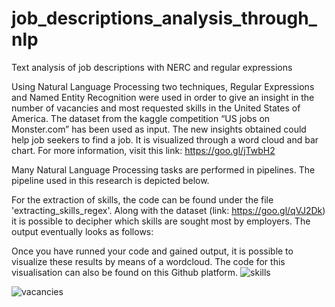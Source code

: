 # job_descriptions_analysis_through_nlp
Text analysis of job descriptions with NERC and regular expressions

Using Natural Language Processing two techniques, Regular Expressions and Named Entity Recognition were used in order to give an insight in the number of vacancies and most requested skills in the United States of America. The dataset from the kaggle competition “US jobs on Monster.com” has been used as input. The new insights obtained could help job seekers to find a job. It is visualized through a word cloud and bar chart. For more information, visit this link: https://goo.gl/jTwbH2 

Many Natural Language Processing tasks are performed in pipelines. The pipeline used in this research is depicted below.


For the extraction of skills, the code can be found under the file 'extracting_skills_regex'. Along with the dataset (link: https://goo.gl/qVJ2Dk) it is possible to decipher which skills are sought most by employers. The output eventually looks as follows:



Once you have runned your code and gained output, it is possible to visualize these results by means of a wordcloud. The code for this visualisation can also be found on this Github platform.
![skills](https://user-images.githubusercontent.com/38191121/38473067-b1ebd6fa-3b89-11e8-965e-1127831c8092.png)




![vacancies](https://user-images.githubusercontent.com/38191121/38473057-8a337334-3b89-11e8-9cbc-1ca84367e9b2.jpg)
